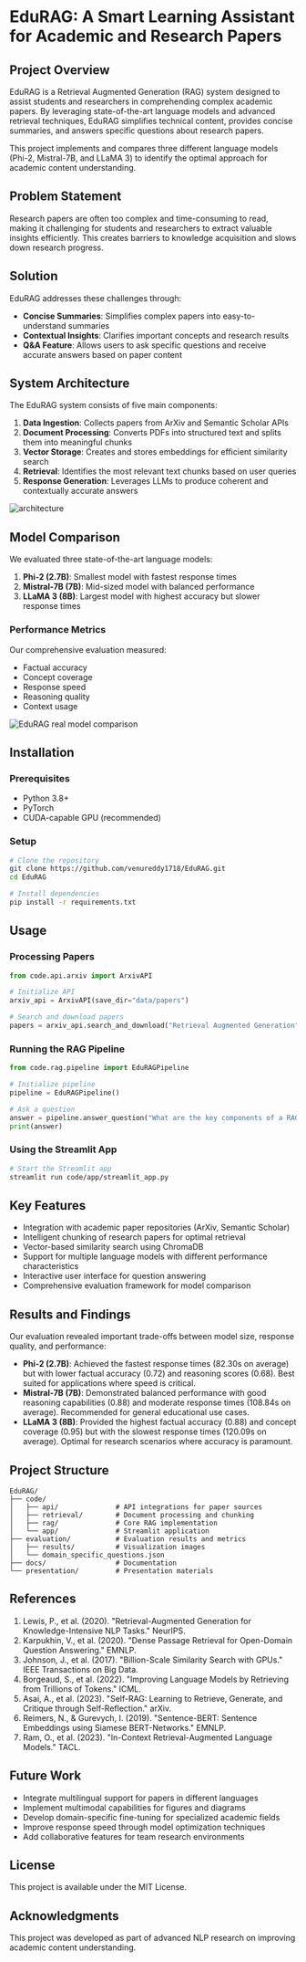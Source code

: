# EduRAG: A Smart Learning Assistant for Academic and Research Papers

## Project Overview
EduRAG is a Retrieval Augmented Generation (RAG) system designed to assist students and researchers in comprehending complex academic papers. By leveraging state-of-the-art language models and advanced retrieval techniques, EduRAG simplifies technical content, provides concise summaries, and answers specific questions about research papers.

This project implements and compares three different language models (Phi-2, Mistral-7B, and LLaMA 3) to identify the optimal approach for academic content understanding.

## Problem Statement
Research papers are often too complex and time-consuming to read, making it challenging for students and researchers to extract valuable insights efficiently. This creates barriers to knowledge acquisition and slows down research progress.

## Solution
EduRAG addresses these challenges through:

- **Concise Summaries**: Simplifies complex papers into easy-to-understand summaries
- **Contextual Insights**: Clarifies important concepts and research results
- **Q&A Feature**: Allows users to ask specific questions and receive accurate answers based on paper content

## System Architecture
The EduRAG system consists of five main components:

1. **Data Ingestion**: Collects papers from ArXiv and Semantic Scholar APIs
2. **Document Processing**: Converts PDFs into structured text and splits them into meaningful chunks
3. **Vector Storage**: Creates and stores embeddings for efficient similarity search
4. **Retrieval**: Identifies the most relevant text chunks based on user queries
5. **Response Generation**: Leverages LLMs to produce coherent and contextually accurate answers

![architecture](https://github.com/user-attachments/assets/768ab2ee-9fe0-4dde-9e95-4448f6571e6c)

## Model Comparison
We evaluated three state-of-the-art language models:

1. **Phi-2 (2.7B)**: Smallest model with fastest response times
2. **Mistral-7B (7B)**: Mid-sized model with balanced performance
3. **LLaMA 3 (8B)**: Largest model with highest accuracy but slower response times

### Performance Metrics
Our comprehensive evaluation measured:

- Factual accuracy
- Concept coverage
- Response speed
- Reasoning quality
- Context usage

![EduRAG real model comparison](https://github.com/user-attachments/assets/caae4556-1a9a-4248-bbc2-7bdb830b4b42)


## Installation

### Prerequisites
- Python 3.8+
- PyTorch
- CUDA-capable GPU (recommended)

### Setup
```bash
# Clone the repository
git clone https://github.com/venureddy1718/EduRAG.git
cd EduRAG

# Install dependencies
pip install -r requirements.txt
```

## Usage

### Processing Papers
```python
from code.api.arxiv import ArxivAPI

# Initialize API
arxiv_api = ArxivAPI(save_dir="data/papers")

# Search and download papers
papers = arxiv_api.search_and_download("Retrieval Augmented Generation", max_results=5)
```

### Running the RAG Pipeline
```python
from code.rag.pipeline import EduRAGPipeline

# Initialize pipeline
pipeline = EduRAGPipeline()

# Ask a question
answer = pipeline.answer_question("What are the key components of a RAG system?")
print(answer)
```

### Using the Streamlit App
```bash
# Start the Streamlit app
streamlit run code/app/streamlit_app.py
```

## Key Features

- Integration with academic paper repositories (ArXiv, Semantic Scholar)
- Intelligent chunking of research papers for optimal retrieval
- Vector-based similarity search using ChromaDB
- Support for multiple language models with different performance characteristics
- Interactive user interface for question answering
- Comprehensive evaluation framework for model comparison

## Results and Findings
Our evaluation revealed important trade-offs between model size, response quality, and performance:

- **Phi-2 (2.7B)**: Achieved the fastest response times (82.30s on average) but with lower factual accuracy (0.72) and reasoning scores (0.68). Best suited for applications where speed is critical.
- **Mistral-7B (7B)**: Demonstrated balanced performance with good reasoning capabilities (0.88) and moderate response times (108.84s on average). Recommended for general educational use cases.
- **LLaMA 3 (8B)**: Provided the highest factual accuracy (0.88) and concept coverage (0.95) but with the slowest response times (120.09s on average). Optimal for research scenarios where accuracy is paramount.

## Project Structure
```
EduRAG/
├── code/
│   ├── api/              # API integrations for paper sources
│   ├── retrieval/        # Document processing and chunking
│   ├── rag/              # Core RAG implementation
│   └── app/              # Streamlit application
├── evaluation/           # Evaluation results and metrics
│   ├── results/          # Visualization images
│   └── domain_specific_questions.json
├── docs/                 # Documentation
└── presentation/         # Presentation materials
```

## References

1. Lewis, P., et al. (2020). "Retrieval-Augmented Generation for Knowledge-Intensive NLP Tasks." NeurIPS.
2. Karpukhin, V., et al. (2020). "Dense Passage Retrieval for Open-Domain Question Answering." EMNLP.
3. Johnson, J., et al. (2017). "Billion-Scale Similarity Search with GPUs." IEEE Transactions on Big Data.
4. Borgeaud, S., et al. (2022). "Improving Language Models by Retrieving from Trillions of Tokens." ICML.
5. Asai, A., et al. (2023). "Self-RAG: Learning to Retrieve, Generate, and Critique through Self-Reflection." arXiv.
6. Reimers, N., & Gurevych, I. (2019). "Sentence-BERT: Sentence Embeddings using Siamese BERT-Networks." EMNLP.
7. Ram, O., et al. (2023). "In-Context Retrieval-Augmented Language Models." TACL.

## Future Work

- Integrate multilingual support for papers in different languages
- Implement multimodal capabilities for figures and diagrams
- Develop domain-specific fine-tuning for specialized academic fields
- Improve response speed through model optimization techniques
- Add collaborative features for team research environments

## License
This project is available under the MIT License.

## Acknowledgments
This project was developed as part of advanced NLP research on improving academic content understanding.
